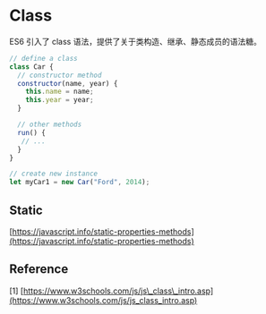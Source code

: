 # Class

ES6 引入了 class 语法，提供了关于类构造、继承、静态成员的语法糖。

```javascript
// define a class 
class Car {
  // constructor method
  constructor(name, year) {
    this.name = name;
    this.year = year;
  }

  // other methods
  run() {
   // ...
  }
}

// create new instance
let myCar1 = new Car("Ford", 2014);
```

## Static

[https://javascript.info/static-properties-methods](https://javascript.info/static-properties-methods)

## Reference

\[1\] [https://www.w3schools.com/js/js\_class\_intro.asp](https://www.w3schools.com/js/js_class_intro.asp)

